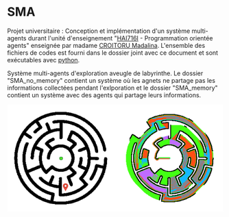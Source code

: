 # SMA

Projet universitaire : Conception et implémentation d'un système multi-agents durant l'unité d'enseignement "[HAI716I](https://sites.google.com/view/hai716i/home) - Programmation orientée agents" enseignée par madame [CROITORU Madalina](http://www.lirmm.fr/~croitoru/). L'ensemble des fichiers de codes est fourni dans le dossier joint avec ce document et sont exécutables avec [python](https://www.python.org/).


Système multi-agents d'exploration aveugle de labyrinthe. Le dossier "SMA_no_memory" contient un système où les agnets ne partage pas les informations collectées pendant l'exlporation et le dossier "SMA_memory" contient un système avec des agents qui partage leurs informations.  

<p align="center">
  <img src="rddoc/circleM.png" >
</p>
